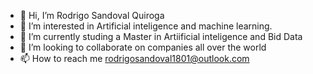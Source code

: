 - 👋 Hi, I’m Rodrigo Sandoval Quiroga
- 👀 I’m interested in Artificial inteligence and machine learning.
- 🌱 I’m currently studing a Master in Artiificial inteligence and Bid Data 
- 💞️ I’m looking to collaborate on companies all over the world 
- 📫 How to reach me rodrigosandoval1801@outlook.com

<!---
RodrigoSandovalQuiroga/RodrigoSandovalQuiroga is a ✨ special ✨ repository because its `README.md` (this file) appears on your GitHub profile.
You can click the Preview link to take a look at your changes.
--->
